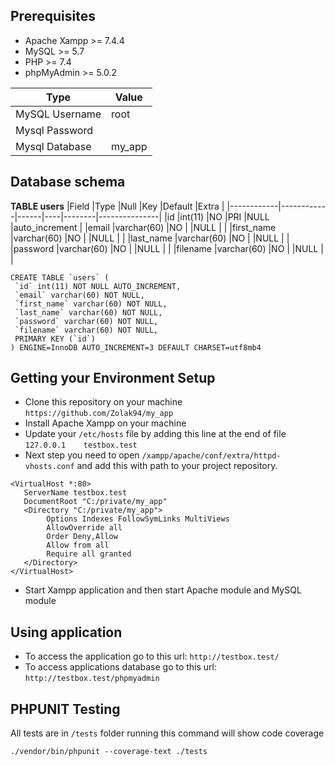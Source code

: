 ## Prerequisites
 - Apache Xampp >= 7.4.4
 - MySQL >= 5.7
 - PHP >= 7.4
 - phpMyAdmin >= 5.0.2

| Type           | Value                  |
|----------------|------------------------|
| MySQL Username | root                   |
| Mysql Password |                        |
| Mysql Database | my_app                 |

## Database schema

**TABLE users**
|Field       |Type        |Null  |Key |Default |Extra          |
|------------|------------|------|----|--------|---------------|
|id          |int(11)     |NO    |PRI |NULL    |auto_increment |
|email       |varchar(60) |NO    |    |NULL    |               |
|first_name  |varchar(60) |NO    |    |NULL    |               |
|last_name   |varchar(60) |NO    |    |NULL    |               |
|password    |varchar(60) |NO    |    |NULL    |               |
|filename    |varchar(60) |NO    |    |NULL    |               |

```
CREATE TABLE `users` (
 `id` int(11) NOT NULL AUTO_INCREMENT,
 `email` varchar(60) NOT NULL,
 `first_name` varchar(60) NOT NULL,
 `last_name` varchar(60) NOT NULL,
 `password` varchar(60) NOT NULL,
 `filename` varchar(60) NOT NULL,
 PRIMARY KEY (`id`)
) ENGINE=InnoDB AUTO_INCREMENT=3 DEFAULT CHARSET=utf8mb4
```

## Getting your Environment Setup
 - Clone this repository on your machine
```https://github.com/Zolak94/my_app```
 - Install Apache Xampp on your machine
 - Update your `/etc/hosts` file by adding this line at the end of file
```127.0.0.1   	testbox.test```
 - Next step you need to open
```/xampp/apache/conf/extra/httpd-vhosts.conf```
and add this with path to your project repository.
```
<VirtualHost *:80>
   ServerName testbox.test
   DocumentRoot "C:/private/my_app"
   <Directory "C:/private/my_app">
        Options Indexes FollowSymLinks MultiViews
        AllowOverride all
        Order Deny,Allow
        Allow from all
        Require all granted
   </Directory>
</VirtualHost>
```
 - Start Xampp application and then start Apache module and MySQL module

## Using application
 - To access the application go to this url: `http://testbox.test/`
 - To access applications database go to this url: `http://testbox.test/phpmyadmin`

 ## PHPUNIT Testing

 All tests are in `/tests` folder running this command will show code coverage
 ```
 ./vendor/bin/phpunit --coverage-text ./tests
 ```
 